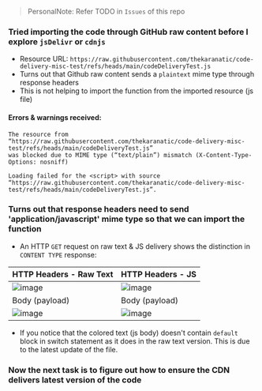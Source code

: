 > PersonalNote: Refer TODO in `Issues` of this repo

### Tried importing the code through GitHub raw content before I explore `jsDelivr` or `cdnjs`
- Resource URL: `https://raw.githubusercontent.com/thekaranatic/code-delivery-misc-test/refs/heads/main/codeDeliveryTest.js`
- Turns out that Github raw content sends a `plaintext` mime type through response headers
- This is not helping to import the function from the imported resource (js file)

#### Errors & warnings received:
```plaintext
The resource from “https://raw.githubusercontent.com/thekaranatic/code-delivery-misc-test/refs/heads/main/codeDeliveryTest.js”
was blocked due to MIME type (“text/plain”) mismatch (X-Content-Type-Options: nosniff)
```

```plaintext
Loading failed for the <script> with source “https://raw.githubusercontent.com/thekaranatic/code-delivery-misc-test/refs/heads/main/codeDeliveryTest.js”.
```
### Turns out that response headers need to send 'application/javascript' mime type so that we can import the function
 - An HTTP `GET` request on raw text & JS delivery shows the distinction in  `CONTENT TYPE` response:

| HTTP Headers - Raw Text | HTTP Headers - JS |
| --- | ---|
| ![image](https://github.com/user-attachments/assets/eb33b470-b8a5-4d0f-a763-55cfb838dd5d) | ![image](https://github.com/user-attachments/assets/1d34e640-e145-484e-93e3-dbfa97a6e65f) |
| Body (payload) | Body (payload) |
| ![image](https://github.com/user-attachments/assets/d2ae0add-e8b5-4559-8402-d9640bcd4a4c) | ![image](https://github.com/user-attachments/assets/1a536445-2c41-4c08-97d3-5619945366b0) |

- If you notice that the colored text (js body) doesn't contain `default` block in switch statement as it does in the raw text version. This is due to the latest update of the file.

### Now the next task is to figure out how to ensure the CDN delivers latest version of the code

